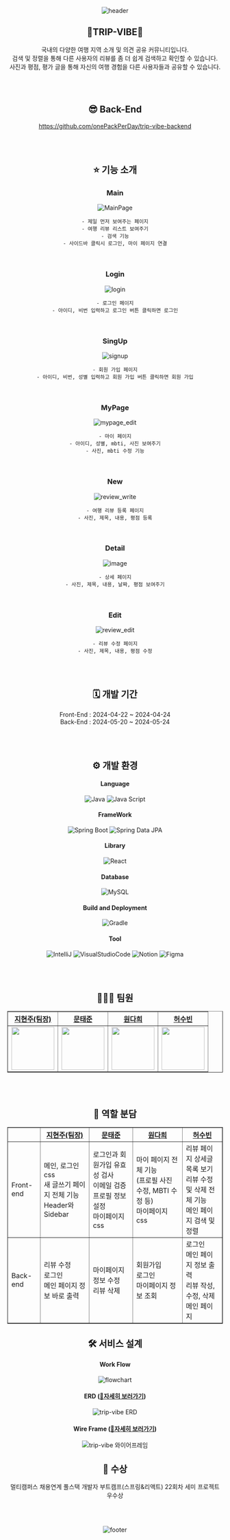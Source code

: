 <div align="center">

![header](https://capsule-render.vercel.app/api?type=waving&color=gradient&height=300&section=header&text=TRIP%20VIBE&fontSize=90)

  ## 🧳TRIP-VIBE🧳
  국내의 다양한 여행 지역 소개 및 의견 공유 커뮤니티입니다.<br>
  검색 및 정렬을 통해 다른 사용자의 리뷰를 좀 더 쉽게 검색하고 확인할 수 있습니다.<br>
  사진과 평점, 평가 글을 통해 자신의 여행 경험을 다른 사용자들과 공유할 수 있습니다.<br>

  <br>
  <br>

  ## 😎 Back-End
  https://github.com/onePackPerDay/trip-vibe-backend

  <br>
  <br>

  ## ⭐ 기능 소개
  ### Main
  ![MainPage](https://github.com/heo5620/trip-vibe/assets/135632902/ac0a2d8e-cc21-4d95-bf4f-884ac5df11e1)<br>

    - 제일 먼저 보여주는 페이지
    - 여행 리뷰 리스트 보여주기
    - 검색 기능
    - 사이드바 클릭시 로그인, 마이 페이지 연결

  <br>

  ### Login
  ![login](https://github.com/heo5620/trip-vibe/assets/167669944/d46d51fe-53d5-41c4-887c-60f7531ceaca)

    - 로그인 페이지
    - 아이디, 비번 입력하고 로그인 버튼 클릭하면 로그인

  <br>

  ### SingUp
  ![signup](https://github.com/heo5620/trip-vibe/assets/167669944/83c41fc3-0710-4b07-8712-14c5f5ae8fd5)

    - 회원 가입 페이지
    - 아이디, 비번, 성별 입력하고 회원 가입 버튼 클릭하면 회원 가입

  <br>

  ### MyPage
  ![mypage_edit](https://github.com/heo5620/trip-vibe/assets/167669944/7ee23c00-b73e-4e14-8d8f-b9e578578dfe)

    - 마이 페이지
    - 아이디, 성별, mbti, 사진 보여주기
    - 사진, mbti 수정 기능

  <br>

  ### New
  ![review_write](https://github.com/heo5620/trip-vibe/assets/167669944/dc44613f-3dab-417d-987f-34e28be33096)

    - 여행 리뷰 등록 페이지
    - 사진, 제목, 내용, 평점 등록

  <br>

  ### Detail
  ![image](https://github.com/heo5620/trip-vibe/assets/167669944/c2f6c80e-6665-40de-abeb-a137e61433c2)

    - 상세 페이지
    - 사진, 제목, 내용, 날짜, 평점 보여주기

  <br>

  ### Edit
  ![review_edit](https://github.com/heo5620/trip-vibe/assets/167669944/d58b757b-eb94-42f4-9ef8-8a5f0a7f4ec6)

    - 리뷰 수정 페이지
    - 사진, 제목, 내용, 평점 수정

  <br>
  <br>

  ## 🗓️ 개발 기간
  Front-End : 2024-04-22 ~ 2024-04-24 <br>
  Back-End : 2024-05-20 ~ 2024-05-24 <br>

  <br>
  <br>

  ## ⚙️ 개발 환경
  #### Language
  ![Java](https://img.shields.io/badge/Java-007396.svg?style=for-the-badge&logo=java&logoColor=white)
  ![Java Script](https://img.shields.io/badge/JavaScript-F7DF1E.svg?style=for-the-badge&logo=javascript&logoColor=black)
  #### FrameWork
  ![Spring Boot](https://img.shields.io/badge/Spring%20Boot-6DB33F.svg?&style=for-the-badge&logo=SpringBoot&logoColor=white) 
  ![Spring Data JPA](https://img.shields.io/badge/Spring%20Data%20JPA-6DB33F.svg?style=for-the-badge&logo=spring&logoColor=white)
  #### Library
  ![React](https://img.shields.io/badge/react-3178C6.svg?&style=for-the-badge&logo=react&logoColor=white)
  #### Database
  ![MySQL](https://img.shields.io/badge/MySQL-4479A1.svg?style=for-the-badge&logo=mysql&logoColor=white)
  #### Build and Deployment
  ![Gradle](https://img.shields.io/badge/Gradle-02303A.svg?style=for-the-badge&logo=gradle&logoColor=white)
  #### Tool
  ![IntelliJ](https://img.shields.io/badge/IntelliJ%20IDEA-003D54.svg?style=for-the-badge&logo=intellijidea&logoColor=white)
  ![VisualStudioCode](https://img.shields.io/badge/VS%20Code-007ACC.svg?style=for-the-badge&logo=visual-studio-code&logoColor=white)
  ![Notion](https://img.shields.io/badge/Notion-000000.svg?style=for-the-badge&logo=notion&logoColor=white)
  ![Figma](https://img.shields.io/badge/Figma-AB0D6D.svg?style=for-the-badge&logo=figma&logoColor=white)
  
  <br>
  <br>

  ## 👩🏻‍💻 팀원
  <table border="1" class="table">
    <thead>
      <tr>
        <th scope="col" style="text-align: center;"><a href="https://github.com/jihyunjoo2023">지현주(팀장)</a></th>
        <th scope="col" style="text-align: center;"><a href="https://github.com/yoonaori">문태준</a></th>
        <th scope="col" style="text-align: center;"><a href="https://github.com/Yujihoon1">원다희</a></th>
        <th scope="col" style="text-align: center;"><a href="https://github.com/codenamesu">허수빈</a></th>
      </tr>
    </thead>
    <tbody>
      <tr>
        <td style="text-align: center;"><img src="https://avatars.githubusercontent.com/u/135632902?v=4" width="100px" height="100px"></td>
        <td style="text-align: center;"><img src="https://avatars.githubusercontent.com/u/167669944?v=4" width="100px" height="100px"></td>
        <td style="text-align: center;"><img src="https://avatars.githubusercontent.com/u/167724195?v=4" width="100px" height="100px"></td>
        <td style="text-align: center;"><img src="https://avatars.githubusercontent.com/u/83348413?v=4" width="100px" height="100px"></td>
      </tr>
    </tbody>
  </table>

  <br>
  <br>

  ## 📖 역할 분담
  <table border="1">
    <thead>
      <tr>
        <th></th>
        <th scope="col" style="text-align: center;"><a href="https://github.com/jihyunjoo2023">지현주(팀장)</a></th>
        <th scope="col" style="text-align: center;"><a href="https://github.com/yoonaori">문태준</a></th>
        <th scope="col" style="text-align: center;"><a href="https://github.com/Yujihoon1">원다희</a></th>
        <th scope="col" style="text-align: center;"><a href="https://github.com/codenamesu">허수빈</a></th>
      </tr>
    </thead>
    <tbody>
      <tr>
        <td>Front-end</td>
        <td> 
          메인, 로그인 css<br>
          새 글쓰기 페이지 전체 기능<br>
          Header와 Sidebar<br>
        </td>
        <td>
          로그인과 회원가입 유효성 검사<br>
          이메일 검증<br>
          프로필 정보 설정<br>
          마이페이지 css<br>
        </td>
        <td>
          마이 페이지 전체 기능<br>(프로필 사진 수정, MBTI 수정 등)<br>
          마이페이지 css<br>
        </td>
        <td>
          리뷰 페이지 상세글 목록 보기<br>
          리뷰 수정 및 삭제 전체 기능<br>
          메인 페이지 검색 및 정렬<br>
        </td>
      </tr>
      <tr>
        <td>Back-end</td>
        <td>
          리뷰 수정<br>
          로그인<br>
          메인 페이지 정보 바로 출력<br>
        </td>
        <td>
          마이페이지 정보 수정<br>
          리뷰 삭제<br>
        </td>
        <td>
          회원가입<br>
          로그인<br>
          마이페이지 정보 조회<br>
        </td>
        <td>
          로그인<br>
          메인 페이지 정보 출력<br>
          리뷰 작성, 수정, 삭제<br>
          메인 페이지<br>
        </td>
      </tr>
    </tbody>
  </table>

  ## 🛠️ 서비스 설계
  #### Work Flow
  ![flowchart](https://github.com/heo5620/trip-vibe/assets/167669944/8afb98fd-ff74-4369-b664-473a904f3104)
  #### ERD (<a href="https://www.erdcloud.com/d/MgHDp6fWGnARD5Qya" target="_blank">🔗자세히 보러가기</a>)
  ![trip-vibe ERD](https://github.com/user-attachments/assets/7aba9df0-ed23-4829-a952-7ee12d3a4fd5)
  #### Wire Frame (<a href="https://www.figma.com/design/8L9WWbjB8Y72yR3zmyDQZi/Untitled?node-id=0-1&t=xiR7mpZ5Xc1qJIrW-0" target="_blank">🔗자세히 보러가기</a>)
  ![trip-vibe 와이어프레임](https://github.com/user-attachments/assets/d3bc1564-d7a8-46cb-921a-87cb852c1184)



  ## 🥳 수상
  멀티캠퍼스 채용연계 풀스택 개발자 부트캠프(스프링&리액트) 22회차 세미 프로젝트 우수상 <br>

  <br>
  <br>
  
 ![footer](https://capsule-render.vercel.app/api?type=waving&color=gradient&height=300&section=footer)
</div>
